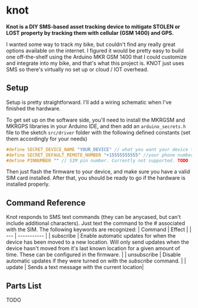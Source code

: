 # knot

**Knot is a DIY SMS-based asset tracking device to mitigate STOLEN or LOST property by tracking them with cellular (GSM 1400) and GPS.**

I wanted some way to track my bike, but couldn't find any really great options available on the internet. I figured it would be pretty easy to build one off-the-shelf using the Arduino MKR GSM 1400 that I could customize and integrate into my bike, and that's what this project is. KNOT just uses SMS so there's virtually no set up or cloud / IOT overhead.

## Setup
Setup is pretty straightforward. I'll add a wiring schematic when I've finished the hardware.

To get set up on the software side, you'll need to install the MKRGSM and MKRGPS libraries in your Arduino IDE, and then add an `arduino_secrets.h` file to the sketch `src/driver` folder with the following defined constants (set them accordingly for your needs)
```c++
#define SECRET_DEVICE_NAME "YOUR_DEVICE" // what you want your device to be called
#define SECRET_DEFAULT_REMOTE_NUMBER "+15555555555" //your phone number full name w/ + prepended, as string
#define PINNUMBER "" // SIM pin number. Currently not supported. TODO
```

Then just flash the firmware to your device, and make sure you have a valid SIM card installed. After that, you should be ready to go if the hardware is installed properly.

## Command Reference
Knot responds to SMS text commands (they can be anycased, but can't include additional characters). Just text the command to the # associated with the SIM. The following keywords are recognized:
| Command | Effect |
| --- | ----------- |
| subscribe | Enable automatic updates for when the device has been moved to a new location. Will only send updates when the device hasn't moved from it's last known location for a given amount of time. These can be configured in the firmware. |
| unsubscribe | Disable automatic updates if they were turned on with the *subscribe* command. |
| update | Sends a text message with the current location|

## Parts List
TODO
